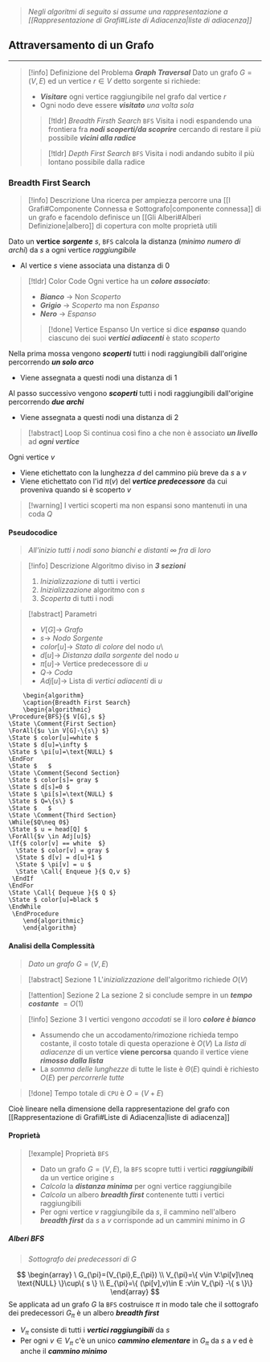 >*Negli algoritmi di seguito si assume una rappresentazione a [[Rappresentazione di Grafi#Liste di Adiacenza|liste di adiacenza]]*

## Attraversamento di un Grafo
---
>[!info] Definizione del Problema
>***Graph Traversal***
>Dato un grafo $G=(V,E)$ ed un vertice $r\in V$ detto sorgente si richiede:
>- ***Visitare*** ogni vertice raggiungibile nel grafo dal vertice $r$
>- Ogni nodo deve essere ***visitato*** *una volta sola*
>
>>[!tldr] *Breadth Firsth Search*
>>`BFS`
>>Visita i nodi espandendo una frontiera fra ***nodi scoperti/da scoprire*** cercando di restare il più possibile ***vicini alla radice***
>
>>[!tldr] *Depth First  Search*
>>`BFS`
>>Visita i nodi andando subito il più lontano possibile dalla radice

### Breadth First Search
>[!info] Descrizione
>Una ricerca per ampiezza percorre una [[I Grafi#Componente Connessa e Sottografo|componente connessa]] di un grafo e facendolo definisce un [[Gli Alberi#Alberi Definizione|albero]] di copertura con molte proprietà utili

Dato un **vertice** ***sorgente*** $s$, `BFS` calcola la distanza (*minimo numero di archi*) da $s$ a ogni vertice *raggiungibile*
- Al vertice $s$ viene associata una distanza di $0$

>[!tldr] Color Code
>Ogni vertice ha un ***colore associato***:
>- ***Bianco*** $\to$ Non *Scoperto*
>- ***Grigio*** $\to$ *Scoperto* ma non *Espanso*
>- ***Nero*** $\to$ *Espanso*
>
>>[!done] Vertice Espanso
>>Un vertice si dice ***espanso*** quando ciascuno dei suoi ***vertici adiacenti*** è stato *scoperto*

Nella prima mossa vengono ***scoperti*** tutti i nodi raggiungibili dall'origine percorrendo ***un solo arco***
- Viene assegnata a questi nodi una distanza di $1$

Al passo successivo vengono ***scoperti*** tutti i nodi raggiungibili dall'origine percorrendo ***due archi***
- Viene assegnata a questi nodi una distanza di $2$
>[!abstract] Loop
>Si continua così fino a che non è associato ***un livello*** ad ***ogni vertice***
 
Ogni vertice $v$
- Viene etichettato con la lunghezza $d$ del cammino più breve da $s$ a $v$
- Viene etichettato con l'id $\pi(v)$ del ***vertice predecessore*** da cui proveniva quando si è scoperto $v$

>[!warning] I vertici scoperti ma non espansi sono mantenuti in una coda $Q$

#### Pseudocodice
>*All'inizio tutti i nodi sono bianchi e distanti $\infty$ fra di loro*

>[!info] Descrizione
>Algoritmo diviso in ***3 sezioni***
>1. *Inizializzazione* di tutti i vertici
>2. *Inizializzazione* algoritmo con $s$
>3. *Scoperta* di tutti i nodi

>[!abstract] Parametri
>- $V[G]\to$ *Grafo*
>- $s\to$ *Nodo Sorgente*
>- $color[u]\to$ *Stato di colore* del nodo $u$\
>- $d[u]\to$ *Distanza dalla sorgente* del nodo $u$ 
>- $\pi[u]\to$ Vertice predecessore di $u$
>- $Q\to$ *Coda* 
>- $Adj[u]\to$ Lista di *vertici adiacenti* di $u$

```pseudo
	\begin{algorithm}
	\caption{Breadth First Search}
	\begin{algorithmic}
\Procedure{BFS}{$ V[G],s $}
\State \Comment{First Section}
\ForAll{$u \in V[G]-\{s\} $}
\State $ color[u]=white $
\State $ d[u]=\infty $
\State $ \pi[u]=\text{NULL} $
\EndFor
\State $ ‎  $
\State \Comment{Second Section}
\State $ color[s]= gray $
\State $ d[s]=0 $
\State $ \pi[s]=\text{NULL} $
\State $ Q=\{s\} $
\State $ ‎  $
\State \Comment{Third Section}
\While{$Q\neq 0$}
\State $ u = head[Q] $
\ForAll{$v \in Adj[u]$}
\If{$ color[v] == white  $}
  \State $ color[v] = gray $
  \State $ d[v] = d[u]+1 $
  \State $ \pi[v] = u $
  \State \Call{ Enqueue }{$ Q,v $}
 \EndIf
\EndFor
\State \Call{ Dequeue }{$ Q $}
\State $ color[u]=black $
\EndWhile
 \EndProcedure
	\end{algorithmic}
	\end{algorithm}
```

#### Analisi della Complessità
>*Dato un grafo* $G=(V,E)$

>[!abstract] Sezione 1
>L'*inizializzazione* dell'algoritmo richiede $O(V)$

>[!attention] Sezione 2
>La sezione 2 si conclude sempre in un ***tempo costante*** $=O(1)$

>[!info] Sezione 3
>I vertici vengono *accodati* se il loro ***colore è bianco***
>- Assumendo che un accodamento/rimozione richieda tempo costante, il costo totale di questa operazione è $O(V)$
>La *lista di adiacenze* di un vertice **viene percorsa** quando il vertice viene ***rimosso dalla lista***
>- La *somma delle lunghezze* di tutte le liste è $\Theta(E)$ quindi è richiesto $O(E)$ per *percorrerle tutte*

>[!done] Tempo totale di `CPU` è $O=(V+E)$

Cioè lineare nella dimensione della rappresentazione del grafo con [[Rappresentazione di Grafi#Liste di Adiacenza|liste di adiacenza]]

#### Proprietà
>[!example] Proprietà  `BFS`
>- Dato un grafo $G=(V,E)$, la `BFS` scopre tutti i vertici ***raggiungibili*** da un vertice origine $s$
>- *Calcola* la ***distanza minima*** per ogni vertice raggiungibile
>- *Calcola* un albero ***breadth first*** contenente tutti i vertici raggiungibili
>- Per ogni vertice $v$ raggiungibile da $s$, il cammino nell'albero ***breadth first*** da $s$ a $v$ corrisponde ad un cammini minimo in $G$

##### Alberi BFS
>*Sottografo dei predecessori di $G$*

$$
\begin{array}
\ G_{\pi}=(V_{\pi},E_{\pi}) \\
V_{\pi}=\{ v\in V:\pi[v]\neq \text{NULL} \}\cup\{ s \} \\
E_{\pi}=\{ (\pi[v],v)\in E :v\in V_{\pi} -\{ s \}\}
\end{array}
$$
Se applicata ad un grafo $G$ la `BFS` costruisce $\pi$ in modo tale che il sottografo dei predecessori $G_{\pi}$ è un albero ***breadth first***
- $V_{\pi}$ consiste di tutti i ***vertici raggiungibili*** da $s$
- Per ogni $v\in V_{\pi}$ c'è un unico ***cammino elementare*** in $G_{\pi}$ da $s$ a $v$ ed è anche il ***cammino minimo***

